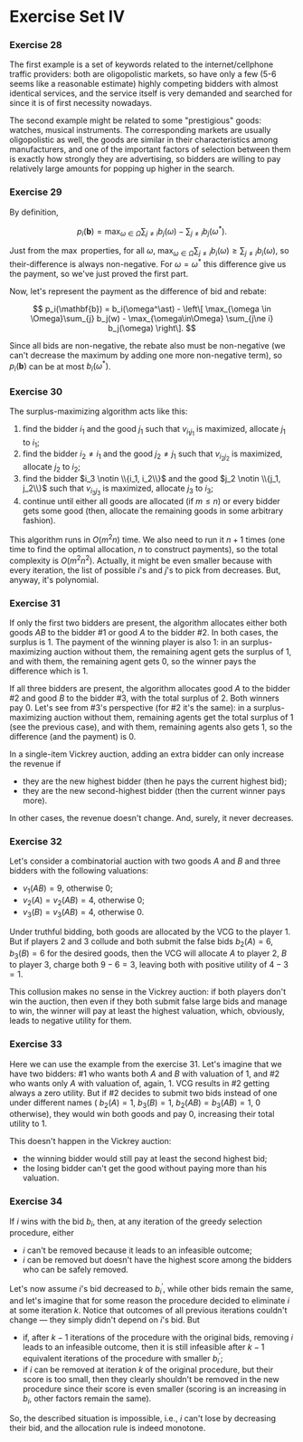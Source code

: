 # Exercise Set IV

### Exercise 28

The first example is a set of keywords related to the internet/cellphone traffic providers: both are oligopolistic markets, so have only a few (5-6 seems like a reasonable estimate) highly competing bidders with almost identical services, and the service itself is very demanded and searched for since it is of first necessity nowadays.

The second example might be related to some "prestigious" goods: watches, musical instruments.
The corresponding markets are usually oligopolistic as well, the goods are similar in their characteristics among manufacturers, and one of the important factors of selection between them is exactly how strongly they are advertising, so bidders are willing to pay relatively large amounts for popping up higher in the search.

### Exercise 29

By definition,

$$
p_i(\mathbf{b}) = \max_{\omega \in \Omega} \sum_{j \ne i} b_j(\omega) - \sum_{j \ne i} b_j(\omega^\ast).
$$

Just from the $\max$ properties, for all $\omega$,  $\max_{\omega \in \Omega} \sum_{j \ne i} b_i(\omega) \ge \sum_{j \ne i} b_i(\omega)$, so their-difference is always non-negative.
For $\omega = \omega^\ast$ this difference give us the payment, so we've just proved the first part.

Now, let's represent the payment as the difference of bid and rebate:

$$
p_i(\mathbf{b}) = b_i(\omega^\ast) - \left\[ \max_{\omega \in \Omega}\sum_{j} b_j(w) - \max_{\omega\in\Omega} \sum_{j\ne i} b_j(\omega) \right\].
$$

Since all bids are non-negative, the rebate also must be non-negative (we can't decrease the maximum by adding one more non-negative term), so $p_i(\mathbf{b})$ can be at most $b_i(\omega^\ast)$.

### Exercise 30

The surplus-maximizing algorithm acts like this:
1. find the bidder $i_1$ and the good $j_1$ such that $v_{i_1 j_1}$ is maximized, allocate $j_1$ to $i_1$;
2. find the bidder $i_2 \ne i_1$ and  the good $j_2 \ne j_1$ such that $v_{i_2 j_2}$ is maximized, allocate $j_2$ to $i_2$;
3. find the bidder $i_3 \notin \\{i_1, i_2\\}$ and the good $j_2 \notin \\{j_1, j_2\\}$ such that $v_{i_3 j_3}$ is maximized, allocate $j_3$ to $i_3$;
4. continue until either all goods are allocated (if $m \le n$) or every bidder gets some good (then, allocate the remaining goods in some arbitrary fashion).

This algorithm runs in $O(m^2n)$ time.
We also need to run it $n+1$ times (one time to find the optimal allocation, $n$ to construct payments), so the total complexity is $O(m^2 n^2)$.
Actually, it might be even smaller because with every iteration, the list of possible $i$'s and $j$'s to pick from decreases.
But, anyway, it's polynomial.

### Exercise 31

If only the first two bidders are present, the algorithm allocates either both goods $AB$ to the bidder #1 or good $A$ to the bidder #2.
In both cases, the surplus is $1$.
The payment of the winning player is also $1$: in an surplus-maximizing auction without them, the remaining agent gets the surplus of $1$, and with them, the remaining agent gets 0, so the winner pays the difference which is $1$.

If all three bidders are present, the algorithm allocates good $A$ to the bidder #2 and good $B$ to the bidder #3, with the total surplus of $2$.
Both winners pay $0$.
Let's see from #3's perspective (for #2 it's the same): in a surplus-maximizing auction without them, remaining agents get the total surplus of $1$ (see the previous case), and with them, remaining agents also gets $1$, so the difference (and the payment) is $0$.

In a single-item Vickrey auction, adding an extra bidder can only increase the revenue if
* they are the new highest bidder (then he pays the current highest bid);
* they are the new second-highest bidder (then the current winner pays more).

In other cases, the revenue doesn't change. And, surely, it never decreases.

### Exercise 32

Let's consider a combinatorial auction with two goods $A$ and $B$ and three bidders with the following valuations:
* $v_1(AB) = 9$, otherwise $0$;
* $v_2(A) = v_2(AB) = 4$, otherwise $0$;
* $v_3(B) = v_3(AB) = 4$, otherwise $0$.

Under truthful bidding, both goods are allocated by the VCG to the player $1$.
But if players $2$ and $3$ collude and both submit the false bids $b_2(A) = 6$, $b_3(B) = 6$ for the desired goods, then the VCG will allocate $A$ to player $2$, $B$ to player $3$, charge both $9-6=3$, leaving both with positive utility of $4-3=1$.

This collusion makes no sense in the Vickrey auction: if both players don't win the auction, then even if they both submit false large bids and manage to win, the winner will pay at least the highest valuation, which, obviously, leads to negative utility for them.

### Exercise 33

Here we can use the example from the exercise 31.
Let's imagine that we have two bidders: #1 who wants both $A$ and $B$ with valuation of $1$, and #2 who wants only $A$ with valuation of, again, $1$.
VCG results in #2 getting always a zero utility.
But if #2 decides to submit two bids instead of one under different names ( $b_2(A) = 1$, $b_3(B)=1$, $b_2(AB) = b_3(AB) = 1$, $0$ otherwise), they would win both goods and pay $0$, increasing their total utility to $1$.

This doesn't happen in the Vickrey auction:
* the winning bidder would still pay at least the second highest bid;
* the losing bidder can't get the good without paying more than his valuation.

### Exercise 34

If $i$ wins with the bid $b_i$, then, at any iteration of the greedy selection procedure, either
* $i$ can't be removed because it leads to an infeasible outcome;
* $i$ can be removed but doesn't have the highest score among the bidders who can be safely removed.

Let's now assume $i$'s bid decreased to $b_i^\prime$, while other bids remain the same, and let's imagine that for some reason the procedure decided to eliminate $i$ at some iteration $k$.
Notice that outcomes of all previous iterations couldn't change &mdash; they simply didn't depend on $i$'s bid. But
* if, after $k-1$ iterations of the procedure with the original bids, removing $i$ leads to an infeasible outcome, then it is still infeasible after $k-1$ equivalent iterations of the procedure with smaller $b_i^\prime$;
* if $i$ can be removed at iteration $k$ of the original procedure, but their score is too small, then they clearly shouldn't be removed in the new procedure since their score is even smaller (scoring is an increasing in $b_i$, other factors remain the same).

So, the described situation is impossible, i.e., $i$ can't lose by decreasing their bid, and the allocation rule is indeed monotone.
